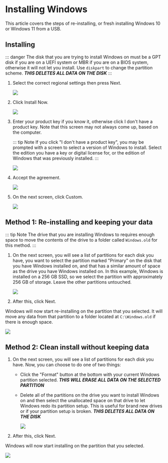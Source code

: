 # Installing Windows

This article covers the steps of re-installing, or fresh installing Windows 10 or Windows 11 from a USB.

## Installing

::: danger
The disk that you are trying to install Windows on must be a GPT disk if you are on a UEFI system or MBR if you are on a BIOS system, otherwise it will not let you install. Use `diskpart` to change the partition scheme. ***THIS DELETES ALL DATA ON THE DISK***
:::

1. Select the correct regional settings then press Next.

   ![](./img/installing-windows/chooselanguage.png)

2. Click Install Now.

   ![](./img/installing-windows/installnow.png)

3. Enter your product key if you know it, otherwise click I don't have a product key. Note that this screen may not always come up, based on the computer.

   ::: tip Note
   If you click "I don't have a product key", you may be prompted with a screen to select a version of Windows to install. Select the edition you have a key or digital license for, or the edition of Windows that was previously installed.
   :::

   ![](./img/installing-windows/productkey.png)

4. Accept the agreement.

   ![](./img/installing-windows/licenseterms.png)

5. On the next screen, click Custom.

   ![](./img/installing-windows/upgradecustom.png)

## Method 1: Re-installing and keeping your data

::: tip Note
The drive that you are installing Windows to requires enough space to move the contents of the drive to a folder called `Windows.old` for this method.
:::

1. On the next screen, you will see a list of partitions for each disk you have, you want to select the partition marked "Primary" on the disk that you have Windows installed on, and that has a similar amount of space as the drive you have Windows installed on. In this example, Windows is installed on a 256 GB SSD, so we select the partition with approximately 256 GB of storage. Leave the other partitions untouched.

   ![](./img/installing-windows/custompartitionmanager.png)

2. After this, click Next.

Windows will now start re-installing on the partition that you selected. It will move any data from that partition to a folder located at `C:\Windows.old` if there is enough space.

![](./img/installing-windows/installing.png)

## Method 2: Clean install without keeping data

1. On the next screen, you will see a list of partitions for each disk you have. Now, you can choose to do one of two things:

   - Click the "Format" button at the bottom with your current Windows partition selected. ***THIS WILL ERASE ALL DATA ON THE SELECTED PARTITION***

   - Delete all of the partitions on the drive you want to install Windows on and then select the unallocated space on that drive to let Windows redo its partition setup. This is useful for brand new drives or if your partition setup is broken. ***THIS DELETES ALL DATA ON THE DISK***

     ![](./img/installing-windows/emptycustompartitionmanager.png)

2. After this, click Next.

Windows will now start installing on the partition that you selected.

![](./img/installing-windows/installing.png)
